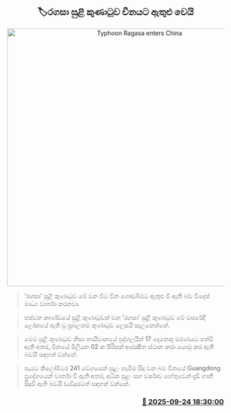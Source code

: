 <p align='center'><b><h2 align='center' title='Typhoon Ragasa enters China'>🏷රගසා සුළි කුණාටුව චීනයට ඇතුළු වෙයි</h2></b></p>
<p align='center'><img src='https://helakuru.sgp1.cdn.digitaloceanspaces.com/esana/images/lib/Typhoon-Ragasa.jpg' width='600' alt='Typhoon Ragasa enters China'></p>

> 'රගසා' සුළි කුණාටුව මේ වන විට චීන ගොඩබිමට ඇතුළු වී ඇති බව විදෙස් මාධ්‍ය වාර්තා කරනවා.

> පස්වන කාණ්ඩයේ සුළි කුණාටුවක් වන 'රගසා' සුළි කුණාටුව මේ වසරේදී ලෝකයේ ඇති වූ ප්‍රබලතම කුණාටුව ලෙසයි සැලකෙන්නේ.

> මෙම සුළි කුණාටුව නිසා ‍තායිවානයේ පුද්ගලයින් 17 දෙනෙකු මරණයට පත්වී ඇති අතර, චීනයේ මිලියන 02 ක පිරිසක් ආරක්‍ෂිත ස්ථාන කරා යොමු කර ඇති බවයි සඳහන් වන්නේ.

> පැයට කිලෝමීටර 241 වේගයෙන් සුළං හැමීම සිදු වන බව චීනයේ Guangdong ප්‍රදේශයෙන් වාර්තා වී ඇති අතර, අධික සුළං සහ වර්ෂාව හේතුවෙන් දැඩි හානි සිදුවී ඇති බවයි වැඩිදුරටත් සඳහන් වන්නේ.



<h3 align='right'><a href='https://www.helakuru.lk/esana/p/113942/'>📅 2025-09-24 18:30:00</a></h3>
